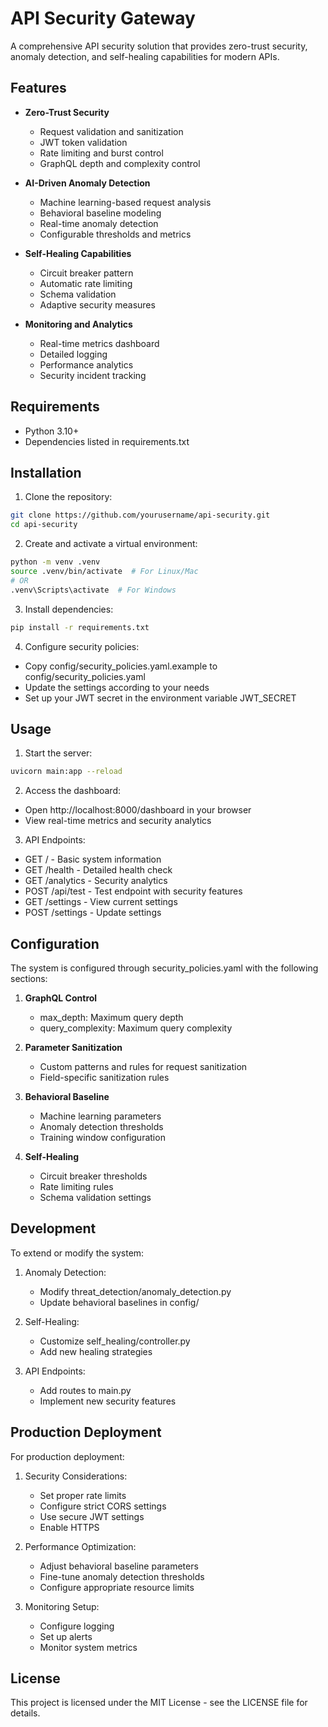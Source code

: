 # API Security Gateway

A comprehensive API security solution that provides zero-trust security, anomaly detection, and self-healing capabilities for modern APIs.

## Features

- **Zero-Trust Security**
  - Request validation and sanitization
  - JWT token validation
  - Rate limiting and burst control
  - GraphQL depth and complexity control

- **AI-Driven Anomaly Detection**
  - Machine learning-based request analysis
  - Behavioral baseline modeling
  - Real-time anomaly detection
  - Configurable thresholds and metrics

- **Self-Healing Capabilities**
  - Circuit breaker pattern
  - Automatic rate limiting
  - Schema validation
  - Adaptive security measures

- **Monitoring and Analytics**
  - Real-time metrics dashboard
  - Detailed logging
  - Performance analytics
  - Security incident tracking

## Requirements

- Python 3.10+
- Dependencies listed in requirements.txt

## Installation

1. Clone the repository:
```bash
git clone https://github.com/yourusername/api-security.git
cd api-security
```

2. Create and activate a virtual environment:
```bash
python -m venv .venv
source .venv/bin/activate  # For Linux/Mac
# OR
.venv\Scripts\activate  # For Windows
```

3. Install dependencies:
```bash
pip install -r requirements.txt
```

4. Configure security policies:
- Copy config/security_policies.yaml.example to config/security_policies.yaml
- Update the settings according to your needs
- Set up your JWT secret in the environment variable JWT_SECRET

## Usage

1. Start the server:
```bash
uvicorn main:app --reload
```

2. Access the dashboard:
- Open http://localhost:8000/dashboard in your browser
- View real-time metrics and security analytics

3. API Endpoints:
- GET / - Basic system information
- GET /health - Detailed health check
- GET /analytics - Security analytics
- POST /api/test - Test endpoint with security features
- GET /settings - View current settings
- POST /settings - Update settings

## Configuration

The system is configured through security_policies.yaml with the following sections:

1. **GraphQL Control**
   - max_depth: Maximum query depth
   - query_complexity: Maximum query complexity

2. **Parameter Sanitization**
   - Custom patterns and rules for request sanitization
   - Field-specific sanitization rules

3. **Behavioral Baseline**
   - Machine learning parameters
   - Anomaly detection thresholds
   - Training window configuration

4. **Self-Healing**
   - Circuit breaker thresholds
   - Rate limiting rules
   - Schema validation settings

## Development

To extend or modify the system:

1. Anomaly Detection:
   - Modify threat_detection/anomaly_detection.py
   - Update behavioral baselines in config/

2. Self-Healing:
   - Customize self_healing/controller.py
   - Add new healing strategies

3. API Endpoints:
   - Add routes to main.py
   - Implement new security features

## Production Deployment

For production deployment:

1. Security Considerations:
   - Set proper rate limits
   - Configure strict CORS settings
   - Use secure JWT settings
   - Enable HTTPS

2. Performance Optimization:
   - Adjust behavioral baseline parameters
   - Fine-tune anomaly detection thresholds
   - Configure appropriate resource limits

3. Monitoring Setup:
   - Configure logging
   - Set up alerts
   - Monitor system metrics

## License

This project is licensed under the MIT License - see the LICENSE file for details.
